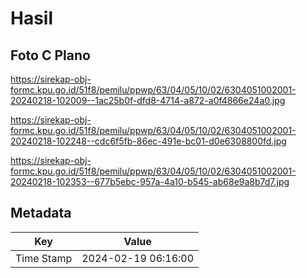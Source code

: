 # Hasil

## Foto C Plano

https://sirekap-obj-formc.kpu.go.id/51f8/pemilu/ppwp/63/04/05/10/02/6304051002001-20240218-102009--1ac25b0f-dfd8-4714-a872-a0f4866e24a0.jpg

https://sirekap-obj-formc.kpu.go.id/51f8/pemilu/ppwp/63/04/05/10/02/6304051002001-20240218-102248--cdc6f5fb-86ec-491e-bc01-d0e6308800fd.jpg

https://sirekap-obj-formc.kpu.go.id/51f8/pemilu/ppwp/63/04/05/10/02/6304051002001-20240218-102353--677b5ebc-957a-4a10-b545-ab68e9a8b7d7.jpg


## Metadata

| Key        | Value               |
| ---------- | ------------------- |
| Time Stamp | 2024-02-19 06:16:00 |



